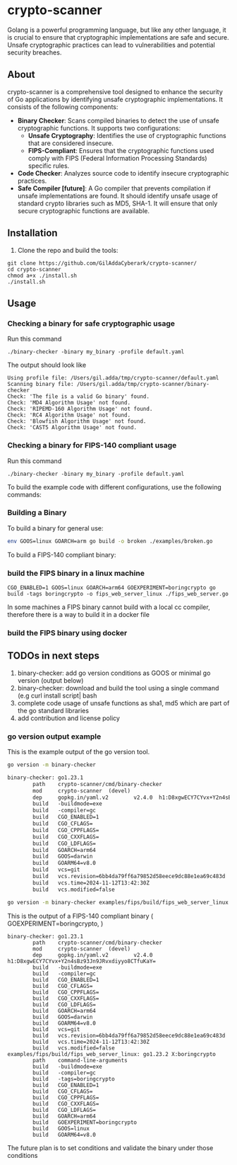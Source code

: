 # crypto-scanner

Golang is a powerful programming language, but like any other language, it is crucial to ensure that cryptographic implementations are safe and secure. Unsafe cryptographic practices can lead to vulnerabilities and potential security breaches.

## About

crypto-scanner is a comprehensive tool designed to enhance the security of Go applications by identifying unsafe cryptographic implementations. It consists of the following components:

- **Binary Checker**: Scans compiled binaries to detect the use of unsafe cryptographic functions. It supports two configurations:
  - **Unsafe Cryptography**: Identifies the use of cryptographic functions that are considered insecure.
  - **FIPS-Compliant**: Ensures that the cryptographic functions used comply with FIPS (Federal Information Processing Standards) specific rules.
- **Code Checker**: Analyzes source code to identify insecure cryptographic practices.
- **Safe Compiler [future]**: A Go compiler that prevents compilation if unsafe implementations are found. It should identify unsafe usage of standard crypto libraries such as MD5, SHA-1. It will ensure that only secure cryptographic functions are available.

## Installation

1. Clone the repo and build the tools:
```
git clone https://github.com/GilAddaCyberark/crypto-scanner/
cd crypto-scanner
chmod a+x ./install.sh
./install.sh
```
## Usage

### Checking a binary for safe cryptographic usage
 
Run this command
```
./binary-checker -binary my_binary -profile default.yaml 
``` 
The output should look like 
```
Using profile file: /Users/gil.adda/tmp/crypto-scanner/default.yaml
Scanning binary file: /Users/gil.adda/tmp/crypto-scanner/binary-checker
Check: 'The file is a valid Go binary' found.  
Check: 'MD4 Algorithm Usage' not found.  
Check: 'RIPEMD-160 Algorithm Usage' not found.  
Check: 'RC4 Algorithm Usage' not found.  
Check: 'Blowfish Algorithm Usage' not found.  
Check: 'CAST5 Algorithm Usage' not found.  
```

### Checking a binary for FIPS-140 compliant usage 

Run this command
```
./binary-checker -binary my_binary -profile default.yaml 
```

To build the example code with different configurations, use the following commands:

### Building a Binary

To build a binary for general use:
``` bash
env GOOS=linux GOARCH=arm go build -o broken ./examples/broken.go
```
To build a FIPS-140 compliant binary:
### build the FIPS binary in a linux machine 
```
CGO_ENABLED=1 GOOS=linux GOARCH=arm64 GOEXPERIMENT=boringcrypto go build -tags boringcrypto -o fips_web_server_linux ./fips_web_server.go
```
In some machines a FIPS binary cannot build with a local cc compiler, therefore there is a way to build it in a docker file

### build the FIPS binary using docker

## TODOs in next steps
1. binary-checker: add go version conditions as GOOS or minimal go version (output below)
1. binary-checker: download and build the tool using a single command (e.g curl install script| bash
1. complete code usage of unsafe functions as sha1, md5 which are part of the go standard libraries
1. add contribution and license policy

### go version output example
This is the example output of the go version tool. 
``` bash
go version -m binary-checker
```

``` txt
binary-checker: go1.23.1
        path    crypto-scanner/cmd/binary-checker
        mod     crypto-scanner  (devel)
        dep     gopkg.in/yaml.v2        v2.4.0  h1:D8xgwECY7CYvx+Y2n4sBz93Jn9JRvxdiyyo8CTfuKaY=
        build   -buildmode=exe
        build   -compiler=gc
        build   CGO_ENABLED=1
        build   CGO_CFLAGS=
        build   CGO_CPPFLAGS=
        build   CGO_CXXFLAGS=
        build   CGO_LDFLAGS=
        build   GOARCH=arm64
        build   GOOS=darwin
        build   GOARM64=v8.0
        build   vcs=git
        build   vcs.revision=6bb4da79ff6a79852d58eece9dc88e1ea69c483d
        build   vcs.time=2024-11-12T13:42:30Z
        build   vcs.modified=false
```

``` bash
go version -m binary-checker examples/fips/build/fips_web_server_linux
```

This is the output of a FIPS-140 compliant binary  ( GOEXPERIMENT=boringcrypto, )


``` text
binary-checker: go1.23.1
        path    crypto-scanner/cmd/binary-checker
        mod     crypto-scanner  (devel)
        dep     gopkg.in/yaml.v2        v2.4.0  h1:D8xgwECY7CYvx+Y2n4sBz93Jn9JRvxdiyyo8CTfuKaY=
        build   -buildmode=exe
        build   -compiler=gc
        build   CGO_ENABLED=1
        build   CGO_CFLAGS=
        build   CGO_CPPFLAGS=
        build   CGO_CXXFLAGS=
        build   CGO_LDFLAGS=
        build   GOARCH=arm64
        build   GOOS=darwin
        build   GOARM64=v8.0
        build   vcs=git
        build   vcs.revision=6bb4da79ff6a79852d58eece9dc88e1ea69c483d
        build   vcs.time=2024-11-12T13:42:30Z
        build   vcs.modified=false
examples/fips/build/fips_web_server_linux: go1.23.2 X:boringcrypto
        path    command-line-arguments
        build   -buildmode=exe
        build   -compiler=gc
        build   -tags=boringcrypto
        build   CGO_ENABLED=1
        build   CGO_CFLAGS=
        build   CGO_CPPFLAGS=
        build   CGO_CXXFLAGS=
        build   CGO_LDFLAGS=
        build   GOARCH=arm64
        build   GOEXPERIMENT=boringcrypto
        build   GOOS=linux
        build   GOARM64=v8.0
```
The future plan is to set conditions and validate the binary under those conditions

